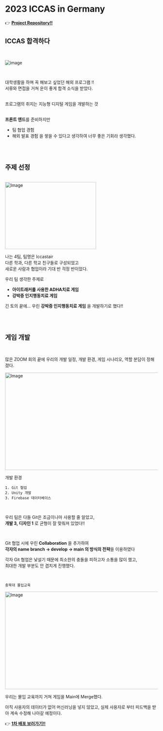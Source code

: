 # 2023 ICCAS in Germany

👉 [**Project Repository!!**](https://github.com/gogori6565/ICCAS-2023-1-ICCASTAIR)

## ICCAS 합격하다

<br />

![image](https://github.com/LEEJINTAEK/ICCAS-Diary/assets/109197023/d6cc9713-a6ef-432c-8b99-a5f201529f9f)

<br />

대학생활을 하며 꼭 해보고 싶었던 해외 프로그램 !! <br />
서류와 면접을 거쳐 운이 좋게 합격 소식을 받았다.

<br />
프로그램의 취지는 지능형 디지털 게임을 개발하는 것 <br /> <br />

**프론트 엔드**를 준비하지만

- 팀 협업 경험
- 해외 발표 경험
  을 쌓을 수 있다고 생각하여 너무 좋은 기회라 생각했다.

<br />
<br />

## 주제 선정

<br />

<img src="https://github.com/LEEJINTAEK/ICCAS-Diary/assets/109197023/856d4e3e-7aaf-4d9a-a129-e346f4c3be00" alt="Image" style="width: 300px; height: 220px;">

<br />

나는 4팀, 팀명은 Iccastair <br />
다른 학과, 다른 학교 친구들로 구성되었고 <br />
새로운 사람과 협업이라 기대 반 걱정 반이었다.

우리 팀 생각한 주제로

- **아이트래커를 사용한 ADHA치료 게임**
- **강박증 인지행동치료 게임**
  <br />

긴 토의 끝에... 우린 **강박증 인지행동치료 게임** 을 개발하기로 했다!!

<br />
<br />

## 게임 개발

<br />

많은 ZOOM 회의 끝에 우리의 개발 일정, 개발 환경, 게임 시나리오, 역할 분담이 정해졌다. <br />

<img src="https://github.com/LEEJINTAEK/ICCAS-Diary/assets/109197023/93a12cdd-2f76-4b90-bb38-c391cb1801fd" alt="Image" style="width: 700px; height: 320px;">

<br />

개발 환경

```plaintext
1. Git 협업
2. Unity 개발
3. Firebase 데이터베이스
```

<br />

우리 팀은 다들 Git은 조금이나마 사용할 줄 알았고, <br />
**개발 3, 디자인 1** 로 균형이 잘 맞춰져 있었다!!

<br />

Git 협업 시에 우린 **Collaboration** 을 추가하여 <br />
**각자의 name branch -> develop -> main 의 방식의 전략**을 이용하였다

각자 Git 협업은 낯설기 때문에 최소한의 충돌을 피하고자 소통을 많이 했고, <br />
최대한 개발 부분도 안 겹치게 진행했다.

<br />

`충북대 몰입교육`

<img src="https://github.com/LEEJINTAEK/ICCAS-Diary/assets/109197023/940e0b2c-874f-45f4-8e58-89bfe515f8db" alt="Image" style="width: 600px; height: 320px;">

<br />

우리는 몰입 교육까지 거쳐 게임을 Main에 Merge했다.

아직 사용자의 데이터가 없어 머신러닝을 넣지 않았고,
실제 사용자로 부터 피드백을 받아 계속 수정해 나아갈 예정이다.

👉 [**1차 배포 보러가기!!**](https://github.com/gogori6565/ICCAS-2023-1-ICCASTAIR)
